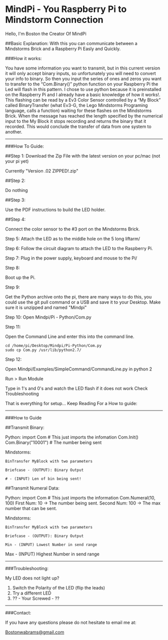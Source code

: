 ﻿# MindPi - You Raspberry Pi to Mindstorm Connection

Hello, I'm Boston the Creator Of MindPi

##Basic Explanation:
With this you can communicate between a Mindstorms Brick and a Raspberry Pi Easly and Quickly.

###How it works:

You have some information you want to transmit, but in this current version it will only accept binary inputs, so unfortunately you will need to convert your info to binary. So then you input the series of ones and zeros you want to transfer to the “Com.Binary()” python function on your Raspberry Pi the Led will flash in this pattern. I chose to use python because it is preinstalled on the Raspberry Pi and I already have a basic knowledge of how it works!. This flashing can be read by a Ev3 Color Sensor controlled by a  “My Block” called BinaryTransfer (what Ev3-G, the Lego Mindstorms Programing language, calls a function) waiting for these flashes on the Mindstorms Brick. When the message has reached the length specified by the numerical input to the My Block it stops recording and returns the binary that it recorded. This would conclude the transfer of data from one system to another.

-----------------------------------------------------------------------------------------------------------------------------------------

###How To Guide:

  ##Step 1:
  Download the Zip File with the latest version on your pc/mac (not your pi yet)

  Currently "Version .02 ZIPPED!.zip"

  ##Step 2:

  Do nothing

  ##Step 3:

  Use the PDF instructions to build the LED holder.

  ##Step 4:

  Connect the color sensor to the #3 port on the Mindstorms Brick.

  Step 5:
  Attach the LED as to the middle hole on the 5 long liftarm/

  Step 6:
  Follow the circuit diagram to attach the LED to the Raspberry Pi.

  Step 7:
  Plug in the power supply, keyboard and mouse to the Pi/

  Step 8:

  Boot up the Pi.

  Step 9:

  Get the Python archive onto the pi, there are many ways to do this, you could use the git pull command or a USB and save it to your Desktop.
  Make sure it is unzipped and named "Mindpi"

  Step 10:
  Open Mindpi/Pi - Python/Com.py

  Step 11:

  Open the Command Line and enter this into the command line.

    cd /home/pi/Desktop/Mindpi/Pi-Python/Com.py
    sudo cp Com.py /usr/lib/python2.7/

  Step 12:

  Open Mindpi/Examples/SimpleCommand/CommandLine.py in python 2

  Run > Run Module

  Type in 1's and 0's and watch the LED flash if it does not work Check Troubleshooting

That is everything for setup... Keep Reading For a How to guide:

-----------------------------------------------------------------------------------------------------------------------------------------

###How to Guide

##Transmit Binary:

Python:
	import Com # This just imports the infomation
	Com.Init()
	Com.Binary("10001") # The number being sent

Mindstorms:

	BinTransfer MyBlock with two parameters

	Briefcase - (OUTPUT): Binary Output

	# - (INPUT) Len of bin being sent!

##Transmit Numeral Data:

Python:
	import Com # This just imports the information
	Com.Numeral(10, 100)
  First Num: 10 -> The number being sent.
  Second Num: 100 -> The max number that can be sent.

Mindstorms:

	BinTransfer MyBlock with two parameters

	Briefcase - (OUTPUT): Binary Output

	Min - (INPUT) Lowest Number in send range

  Max - (INPUT) Highest Number in send range



-----------------------------------------------------------------------------------------------------------------------------------------

###Troubleshooting:

My LED does not light up?

1. Switch the Polarity of the LED (flip the leads)
2. Try a different LED
3. ?? - Your Screwed - ??

-----------------------------------------------------------------------------------------------------------------------------------------

###Contact:

If you have any questions please do not hesitate to email me at:

Bostonwabrams@gmail.com
